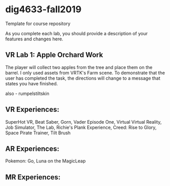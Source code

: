 # dig4633-fall2019
Template for course repository

As you complete each lab, you should provide a description of your features and changes here.


## VR Lab 1: Apple Orchard Work
The player will collect two apples from the tree and place them on the barrel. I only used assets from VRTK's Farm scene. To demonstrate that the user has completed the task, the directions will change to a message that states you have finished.

also - rumpelstiltskin


## VR Experiences: 
SuperHot VR, Beat Saber, Gorn, Vader Episode One, Virtual Virtual Reality, Job Simulator, The Lab, Richie's Plank Experience, Creed: Rise to Glory, Space Pirate Trainer, Tilt Brush

## AR Experiences:
Pokemon: Go, Luna on the MagicLeap

## MR Experiences:
